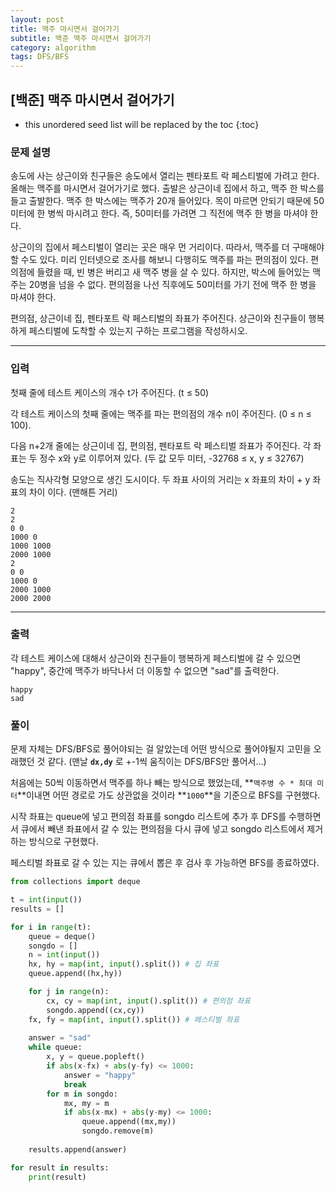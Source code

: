 ```yaml
---
layout: post
title: 맥주 마시면서 걸어가기
subtitle: 백준 맥주 마시면서 걸어가기
category: algorithm
tags: DFS/BFS
---
```


## [백준] 맥주 마시면서 걸어가기
* this unordered seed list will be replaced by the toc
{:toc}

### 문제 설명
송도에 사는 상근이와 친구들은 송도에서 열리는 펜타포트 락 페스티벌에 가려고 한다. 올해는 맥주를 마시면서 걸어가기로 했다. 출발은 상근이네 집에서 하고, 맥주 한 박스를 들고 출발한다. 맥주 한 박스에는 맥주가 20개 들어있다. 목이 마르면 안되기 때문에 50미터에 한 병씩 마시려고 한다. 즉, 50미터를 가려면 그 직전에 맥주 한 병을 마셔야 한다.

상근이의 집에서 페스티벌이 열리는 곳은 매우 먼 거리이다. 따라서, 맥주를 더 구매해야 할 수도 있다. 미리 인터넷으로 조사를 해보니 다행히도 맥주를 파는 편의점이 있다. 편의점에 들렸을 때, 빈 병은 버리고 새 맥주 병을 살 수 있다. 하지만, 박스에 들어있는 맥주는 20병을 넘을 수 없다. 편의점을 나선 직후에도 50미터를 가기 전에 맥주 한 병을 마셔야 한다.

편의점, 상근이네 집, 펜타포트 락 페스티벌의 좌표가 주어진다. 상근이와 친구들이 행복하게 페스티벌에 도착할 수 있는지 구하는 프로그램을 작성하시오.

---

### 입력

첫째 줄에 테스트 케이스의 개수 t가 주어진다. (t ≤ 50)

각 테스트 케이스의 첫째 줄에는 맥주를 파는 편의점의 개수 n이 주어진다. (0 ≤ n ≤ 100).

다음 n+2개 줄에는 상근이네 집, 편의점, 펜타포트 락 페스티벌 좌표가 주어진다. 각 좌표는 두 정수 x와 y로 이루어져 있다. (두 값 모두 미터, -32768 ≤ x, y ≤ 32767)

송도는 직사각형 모양으로 생긴 도시이다. 두 좌표 사이의 거리는 x 좌표의 차이 + y 좌표의 차이 이다. (맨해튼 거리)

```
2
2
0 0
1000 0
1000 1000
2000 1000
2
0 0
1000 0
2000 1000
2000 2000
```

---

### 출력

각 테스트 케이스에 대해서 상근이와 친구들이 행복하게 페스티벌에 갈 수 있으면 "happy", 중간에 맥주가 바닥나서 더 이동할 수 없으면 "sad"를 출력한다.
```
happy
sad
```

### 풀이

문제 자체는 DFS/BFS로 풀어야되는 걸 알았는데 어떤 방식으로 풀어야될지 고민을 오래했던 것 같다. (맨날 **`dx,dy`** 로 +-1씩 움직이는 DFS/BFS만 풀어서...)

처음에는 50씩 이동하면서 맥주를 하나 빼는 방식으로 했었는데, **`맥주병 수 * 최대 미터`**이내면 어떤 경로로 가도 상관없을 것이라 **`1000`**을 기준으로 BFS를 구현했다.

시작 좌표는 queue에 넣고 편의점 좌표를 songdo 리스트에 추가 후 DFS를 수행하면서 큐에서 빼낸 좌표에서 갈 수 있는 편의점을 다시 큐에 넣고 songdo 리스트에서 제거하는 방식으로 구현했다.

페스티벌 좌표로 갈 수 있는 지는 큐에서 뽑은 후 검사 후 가능하면 BFS를 종료하였다.

```python
from collections import deque

t = int(input())
results = []

for i in range(t):
    queue = deque()
    songdo = []
    n = int(input())
    hx, hy = map(int, input().split()) # 집 좌표
    queue.append((hx,hy))

    for j in range(n):
        cx, cy = map(int, input().split()) # 편의점 좌표
        songdo.append((cx,cy))
    fx, fy = map(int, input().split()) # 페스티벌 좌표
    
    answer = "sad"
    while queue:
        x, y = queue.popleft()
        if abs(x-fx) + abs(y-fy) <= 1000:
            answer = "happy"
            break
        for m in songdo:
            mx, my = m
            if abs(x-mx) + abs(y-my) <= 1000:
                queue.append((mx,my))
                songdo.remove(m)
                
    results.append(answer)

for result in results:
    print(result)
```
